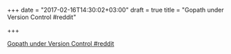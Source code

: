 +++
date = "2017-02-16T14:30:02+03:00"
draft = true
title = "Gopath under Version Control  #reddit"

+++

<p><a href="https://t.co/JmJ0jLydJp">Gopath under Version Control  #reddit</a></p>
